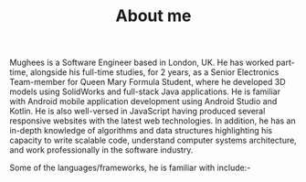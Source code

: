 ﻿---
title: 'About me'
avatar: './me.jpg'
skills:
  - Java 
  - Python
  - JavaScript (ES6+)
  - Kotlin
  - React
  - Node.js
  - GatsbyJS
  - Firebase
  - Git
  - PostgreSQL
---

Mughees is a Software Engineer based in London, UK. He has worked part-time, alongside his full-time studies, for 2 years, as a Senior Electronics Team-member for Queen Mary Formula Student, where he developed 3D models using SolidWorks and full-stack Java applications. He is familiar with Android mobile application development using Android Studio and Kotlin. He is also well-versed in JavaScript having produced several responsive websites with the latest web technologies. In addition, he has an in-depth knowledge of algorithms and data structures highlighting his capacity to write scalable code, understand computer systems architecture, and work professionally in the software industry. 

Some of the languages/frameworks, he is familiar with include:-